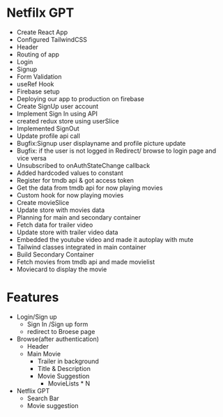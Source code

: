 # Netfilx GPT

- Create React App
- Configured TailwindCSS
- Header
- Routing of app
- Login
- Signup
- Form Validation
- useRef Hook
- Firebase setup
- Deploying our app to production on firebase
- Create SignUp user account
- Implement Sign In using API
- created redux store using userSlice
- Implemented SignOut
- Update profile api call
- Bugfix:Signup user displayname and profile picture update
- Bugfix: if the user is not logged in Redirect/ browse to login page and vice versa
- Unsubscribed to onAuthStateChange callback
- Added hardcoded values to constant
- Register for tmdb api & got access token
- Get the data from tmdb api for now playing movies
- Custom hook for now playing movies
- Create movieSlice
- Update store with movies data
- Planning for main and secondary container
- Fetch data for trailer video
- Update store with trailer video data
- Embedded the youtube video and made it autoplay with mute
- Tailwind classes integrated in main container
- Build Secondary Container
- Fetch movies from tmdb api and made movielist
- Moviecard to display the movie

# Features

- Login/Sign up
  - Sign In /Sign up form
  - redirect to Broese page
- Browse(after authentication)
  - Header
  - Main Movie
    - Trailer in background
    - Title & Description
    - Movie Suggestion
      - MovieLists * N
- Netflix GPT
  - Search Bar
  - Movie suggestion
